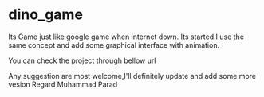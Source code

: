 # dino_game
Its Game just like google game when internet down. Its started.I use the same concept and add some graphical interface with animation.

You can check the project through bellow url

Any suggestion are most welcome,I'll definitely update and add some more vesion
Regard 
Muhammad Parad
